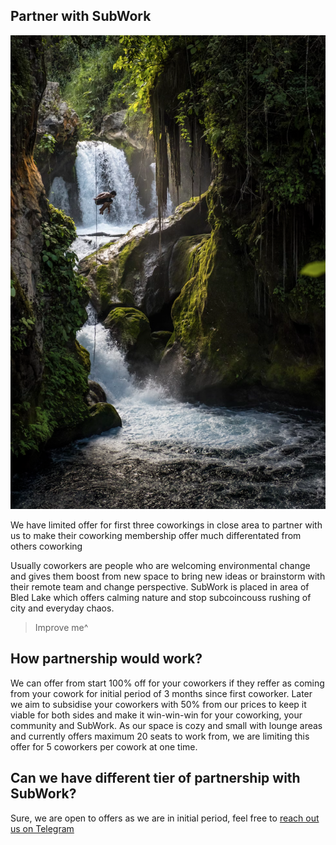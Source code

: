 Partner with SubWork
---

![sports_vintgar](./pics/sports_vintgar_jump.png)

We have limited offer for first three coworkings in close area to partner with us to make their coworking membership offer much differentated from others coworking

Usually coworkers are people who are welcoming environmental change and gives them boost from new space to bring new ideas or brainstorm with their remote team and change perspective. SubWork is placed in area of Bled Lake which offers calming nature and stop subcoincouss rushing of city and everyday chaos. 
> Improve me^

How partnership would work?
---
We can offer from start 100% off for your coworkers if they reffer as coming from your cowork for initial period of 3 months since first coworker. Later we aim to subsidise your coworkers with 50% from our prices to keep it viable for both sides and make it win-win-win for your coworking, your community and SubWork. As our space is cozy and small with lounge areas and currently offers maximum 20 seats to work from, we are limiting this offer for 5 coworkers per cowork at one time. 

Can we have different tier of partnership with SubWork?
---
Sure, we are open to offers as we are in initial period, feel free to [reach out us on Telegram](./contact.md)


